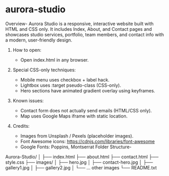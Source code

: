 # aurora-studio
Overview-
Aurora Studio is a responsive, interactive website built with HTML and CSS only. It includes Index, About, and Contact pages and showcases studio services, portfolio, team members, and contact info with a modern, user-friendly design.


1. How to open:
   - Open index.html in any browser.

2. Special CSS-only techniques:
   - Mobile menu uses checkbox + label hack.
   - Lightbox uses :target pseudo-class (CSS-only).
   - Hero sections have animated gradient overlay using keyframes.

3. Known issues:
   - Contact form does not actually send emails (HTML/CSS only).
   - Map uses Google Maps iframe with static location.

4. Credits:
   - Images from Unsplash / Pexels (placeholder images).
   - Font Awesome icons: https://cdnjs.com/libraries/font-awesome
   - Google Fonts: Poppins, Montserrat
Folder Structure-


Aurora-Studio/
│
├── index.html
├── about.html
├── contact.html
├── style.css
├── images/
│   ├── hero.jpg
│   ├── contact-hero.jpg
│   ├── gallery1.jpg
│   ├── gallery2.jpg
│   └── ... other images
└── README.txt
